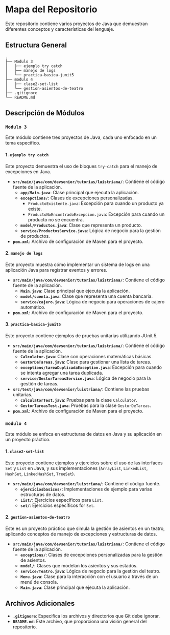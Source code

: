 
# Mapa del Repositorio

Este repositorio contiene varios proyectos de Java que demuestran diferentes conceptos y características del lenguaje.

## Estructura General

```
.
├── Modulo 3
│   ├── ejemplo try catch
│   ├── manejo de logs
│   └── practica-basica-junit5
├── modulo 4
│   ├── clase2-set-list
│   └── gestion-asientos-de-teatro
├── .gitignore
└── README.md
```

## Descripción de Módulos

### `Modulo 3`

Este módulo contiene tres proyectos de Java, cada uno enfocado en un tema específico.

#### 1. `ejemplo try catch`

Este proyecto demuestra el uso de bloques `try-catch` para el manejo de excepciones en Java.

- **`src/main/java/com/devsenior/tutorias/luistriana/`**: Contiene el código fuente de la aplicación.
  - **`app/Main.java`**: Clase principal que ejecuta la aplicación.
  - **`excepctions/`**: Clases de excepciones personalizadas.
    - `ProductoExistente.java`: Excepción para cuando un producto ya existe.
    - `ProductoNoEncontradoExcepcion.java`: Excepción para cuando un producto no se encuentra.
  - **`model/Productos.java`**: Clase que representa un producto.
  - **`service/ProductosService.java`**: Lógica de negocio para la gestión de productos.
- **`pom.xml`**: Archivo de configuración de Maven para el proyecto.

#### 2. `manejo de logs`

Este proyecto muestra cómo implementar un sistema de logs en una aplicación Java para registrar eventos y errores.

- **`src/main/java/com/devsenior/tutorias/luistriana/`**: Contiene el código fuente de la aplicación.
  - **`Main.java`**: Clase principal que ejecuta la aplicación.
  - **`model/cuenta.java`**: Clase que representa una cuenta bancaria.
  - **`service/cajero.java`**: Lógica de negocio para operaciones de cajero automático.
- **`pom.xml`**: Archivo de configuración de Maven para el proyecto.

#### 3. `practica-basica-junit5`

Este proyecto contiene ejemplos de pruebas unitarias utilizando JUnit 5.

- **`src/main/java/com/devsenior/tutorias/luistriana/`**: Contiene el código fuente de la aplicación.
  - **`Calculator.java`**: Clase con operaciones matemáticas básicas.
  - **`GestorDeTareas.java`**: Clase para gestionar una lista de tareas.
  - **`exceptions/tareaDuplicadaException.java`**: Excepción para cuando se intenta agregar una tarea duplicada.
  - **`service/GestorTareasService.java`**: Lógica de negocio para la gestión de tareas.
- **`src/test/java/com/devsenior/luistriana/`**: Contiene las pruebas unitarias.
  - **`calculatorTest.java`**: Pruebas para la clase `Calculator`.
  - **`GestorTareasTest.java`**: Pruebas para la clase `GestorDeTareas`.
- **`pom.xml`**: Archivo de configuración de Maven para el proyecto.

### `modulo 4`

Este módulo se enfoca en estructuras de datos en Java y su aplicación en un proyecto práctico.

#### 1. `clase2-set-list`

Este proyecto contiene ejemplos y ejercicios sobre el uso de las interfaces `Set` y `List` en Java, y sus implementaciones (`ArrayList`, `LinkedList`, `HashSet`, `LinkedHashSet`, `TreeSet`).

- **`src/main/java/com/devsenior/luistriana/`**: Contiene el código fuente.
  - **`ejerciciosbasicos/`**: Implementaciones de ejemplo para varias estructuras de datos.
  - **`List/`**: Ejercicios específicos para `List`.
  - **`set/`**: Ejercicios específicos for `Set`.

#### 2. `gestion-asientos-de-teatro`

Este es un proyecto práctico que simula la gestión de asientos en un teatro, aplicando conceptos de manejo de excepciones y estructuras de datos.

- **`src/main/java/com/devsenior/tutorias/luistriana/`**: Contiene el código fuente de la aplicación.
  - **`exceptions/`**: Clases de excepciones personalizadas para la gestión de asientos.
  - **`model/`**: Clases que modelan los asientos y sus estados.
  - **`service/Teatro.java`**: Lógica de negocio para la gestión del teatro.
  - **`Menu.java`**: Clase para la interacción con el usuario a través de un menú de consola.
  - **`Main.java`**: Clase principal que ejecuta la aplicación.

## Archivos Adicionales

- **`.gitignore`**: Especifica los archivos y directorios que Git debe ignorar.
- **`README.md`**: Este archivo, que proporciona una visión general del repositorio.

